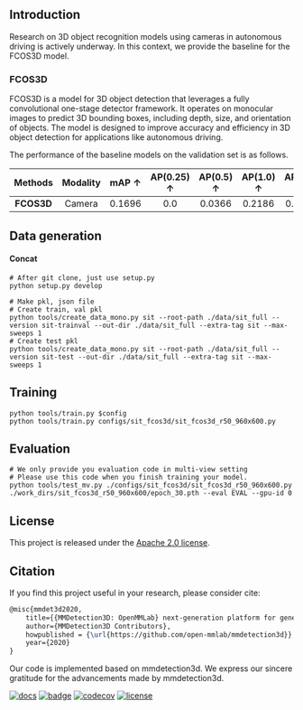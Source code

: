 

## Introduction
Research on 3D object recognition models using cameras in autonomous driving is actively underway. In this context, we provide the baseline for the FCOS3D model.

### FCOS3D
FCOS3D is a model for 3D object detection that leverages a fully convolutional one-stage detector framework. It operates on monocular images to predict 3D bounding boxes, including depth, size, and orientation of objects. The model is designed to improve accuracy and efficiency in 3D object detection for applications like autonomous driving.

The performance of the baseline models on the validation set is as follows.


|**Methods**|**Modality**|**mAP &uarr;**| **AP(0.25) &uarr;** |**AP(0.5) &uarr;** | **AP(1.0) &uarr;** | **AP(2.0) &uarr;** | **Pretrained** |
|:---:|:---:|:---:|:---:|:---:|:---:|:---:|:---:|
|**FCOS3D**|Camera| 0.1696 |0.0 | 0.0366 | 0.2186 | 0.4234 |<a href="https://drive.google.com/file/d/1RttgPBNatAI2Nm6po2IzvLQPS2rU3Y3-/view?usp=sharing">Gdrive</a>|


## Data generation

#### Concat 
```
# After git clone, just use setup.py 
python setup.py develop

# Make pkl, json file 
# Create train, val pkl 
python tools/create_data_mono.py sit --root-path ./data/sit_full --version sit-trainval --out-dir ./data/sit_full --extra-tag sit --max-sweeps 1
# Create test pkl
python tools/create_data_mono.py sit --root-path ./data/sit_full --version sit-test --out-dir ./data/sit_full --extra-tag sit --max-sweeps 1
```


## Training
```
python tools/train.py $config
python tools/train.py configs/sit_fcos3d/sit_fcos3d_r50_960x600.py
```

## Evaluation
```
# We only provide you evaluation code in multi-view setting
# Please use this code when you finish training your model.
python tools/test_mv.py ./configs/sit_fcos3d/sit_fcos3d_r50_960x600.py ./work_dirs/sit_fcos3d_r50_960x600/epoch_30.pth --eval EVAL --gpu-id 0 
```


## License

This project is released under the [Apache 2.0 license](LICENSE).



## Citation

If you find this project useful in your research, please consider cite:

```latex
@misc{mmdet3d2020,
    title={{MMDetection3D: OpenMMLab} next-generation platform for general {3D} object detection},
    author={MMDetection3D Contributors},
    howpublished = {\url{https://github.com/open-mmlab/mmdetection3d}},
    year={2020}
}
```


Our code is implemented based on mmdetection3d. We express our sincere gratitude for the advancements made by mmdetection3d.

[![docs](https://img.shields.io/badge/docs-latest-blue)](https://mmdetection3d.readthedocs.io/en/latest/)
[![badge](https://github.com/open-mmlab/mmdetection3d/workflows/build/badge.svg)](https://github.com/open-mmlab/mmdetection3d/actions)
[![codecov](https://codecov.io/gh/open-mmlab/mmdetection3d/branch/master/graph/badge.svg)](https://codecov.io/gh/open-mmlab/mmdetection3d)
[![license](https://img.shields.io/github/license/open-mmlab/mmdetection3d.svg)](https://github.com/open-mmlab/mmdetection3d/blob/master/LICENSE)

